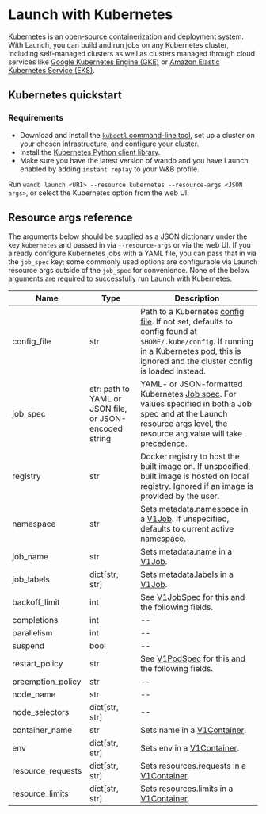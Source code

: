 # Launch with Kubernetes

[Kubernetes](https://kubernetes.io) is an open-source containerization and deployment system. With Launch, you can build and run jobs on any Kubernetes cluster, including self-managed clusters as well as clusters managed through cloud services like [Google Kubernetes Engine (GKE)](https://cloud.google.com/kubernetes-engine) or [Amazon Elastic Kubernetes Service (EKS)](https://aws.amazon.com/eks/).&#x20;

## Kubernetes quickstart

### Requirements

* Download and install the [`kubectl` command-line tool](https://kubernetes.io/releases/download/), set up a cluster on your chosen infrastructure, and configure your cluster.
* Install the [Kubernetes Python client library](https://github.com/kubernetes-client/python).
* Make sure you have the latest version of wandb and you have Launch enabled by adding `instant replay` to your W\&B profile.

Run `wandb launch <URI> --resource kubernetes --resource-args <JSON args>`, or select the Kubernetes option from the web UI.

## Resource args reference

The arguments below should be supplied as a JSON dictionary under the key `kubernetes` and passed in via `--resource-args` or via the web UI. If you already configure Kubernetes jobs with a YAML file, you can pass that in via the `job_spec` key; some commonly used options are configurable via Launch resource args outside of the `job_spec` for convenience. None of the below arguments are required to successfully run Launch with Kubernetes.

| Name               | Type                                                   | Description                                                                                                                                                                                                                                                                        |
| ------------------ | ------------------------------------------------------ | ---------------------------------------------------------------------------------------------------------------------------------------------------------------------------------------------------------------------------------------------------------------------------------- |
| config\_file       | str                                                    | Path to a Kubernetes [config file](https://kubernetes.io/docs/concepts/configuration/organize-cluster-access-kubeconfig/). If not set, defaults to config found at `$HOME/.kube/config`. If running in a Kubernetes pod, this is ignored and the cluster config is loaded instead. |
| job\_spec          | str: path to YAML or JSON file, or JSON-encoded string | YAML- or JSON-formatted Kubernetes [Job spec](https://kubernetes.io/docs/concepts/workloads/controllers/job/). For values specified in both a Job spec and at the Launch resource args level, the resource arg value will take precedence.                                         |
| registry           | str                                                    | Docker registry to host the built image on. If unspecified, built image is hosted on local registry. Ignored if an image is provided by the user.                                                                                                                                  |
| namespace          | str                                                    | Sets metadata.namespace in a [V1Job](https://github.com/kubernetes-client/python/blob/master/kubernetes/docs/V1Job.md). If unspecified, defaults to current active namespace.                                                                                                      |
| job\_name          | str                                                    | Sets metadata.name in a [V1Job](https://github.com/kubernetes-client/python/blob/master/kubernetes/docs/V1Job.md).                                                                                                                                                                 |
| job\_labels        | dict\[str, str]                                        | Sets metadata.labels in a [V1Job](https://github.com/kubernetes-client/python/blob/master/kubernetes/docs/V1Job.md).                                                                                                                                                               |
| backoff\_limit     | int                                                    | See [V1JobSpec](https://github.com/kubernetes-client/python/blob/master/kubernetes/docs/V1JobSpec.md) for this and the following fields.                                                                                                                                           |
| completions        | int                                                    | --                                                                                                                                                                                                                                                                                 |
| parallelism        | int                                                    | --                                                                                                                                                                                                                                                                                 |
| suspend            | bool                                                   | --                                                                                                                                                                                                                                                                                 |
| restart\_policy    | str                                                    | See [V1PodSpec](https://github.com/kubernetes-client/python/blob/master/kubernetes/docs/V1PodSpec.md) for this and the following fields.                                                                                                                                           |
| preemption\_policy | str                                                    | --                                                                                                                                                                                                                                                                                 |
| node\_name         | str                                                    | --                                                                                                                                                                                                                                                                                 |
| node\_selectors    | dict\[str, str]                                        | --                                                                                                                                                                                                                                                                                 |
| container\_name    | str                                                    | Sets name in a [V1Container](https://github.com/kubernetes-client/python/blob/master/kubernetes/docs/V1Container.md).                                                                                                                                                              |
| env                | dict\[str, str]                                        | Sets env in a [V1Container](https://github.com/kubernetes-client/python/blob/master/kubernetes/docs/V1Container.md).                                                                                                                                                               |
| resource\_requests | dict\[str, str]                                        | Sets resources.requests in a [V1Container](https://github.com/kubernetes-client/python/blob/master/kubernetes/docs/V1Container.md).                                                                                                                                                |
| resource\_limits   | dict\[str, str]                                        | Sets resources.limits in a [V1Container](https://github.com/kubernetes-client/python/blob/master/kubernetes/docs/V1Container.md).                                                                                                                                                  |
